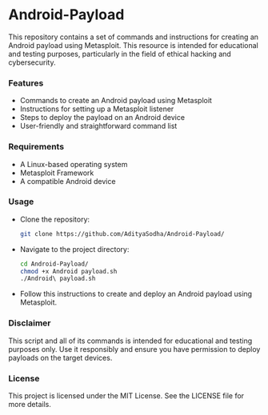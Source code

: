 # Android-Payload
This repository contains a set of commands and instructions for creating an Android payload using Metasploit. This resource is intended for educational and testing purposes, particularly in the field of ethical hacking and cybersecurity.
### Features
* Commands to create an Android payload using Metasploit
* Instructions for setting up a Metasploit listener
* Steps to deploy the payload on an Android device
* User-friendly and straightforward command list
### Requirements
- A Linux-based operating system
- Metasploit Framework
- A compatible Android device
### Usage
* Clone the repository:
  ```bash
  git clone https://github.com/AdityaSodha/Android-Payload/
  ```
* Navigate to the project directory:
  ```bash
  cd Android-Payload/
  chmod +x Android payload.sh
  ./Android\ payload.sh
  ```
* Follow this instructions to create and deploy an Android payload using Metasploit.
### Disclaimer
This script and all of its commands is intended for educational and testing purposes only. Use it responsibly and ensure you have permission to deploy payloads on the target devices.
### License
This project is licensed under the MIT License. See the LICENSE file for more details.
